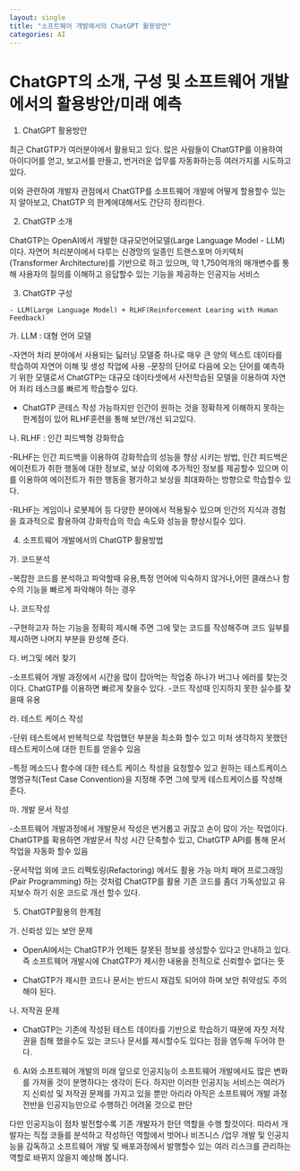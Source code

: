 ```yaml
---
layout: single
title: "소프트웨어 개발에서의 ChatGPT 활용방안"
categories: AI
---
```



# ChatGPT의 소개, 구성 및 소프트웨어 개발에서의 활용방안/미래 예측



1. ChatGPT 활용방안



최근 ChatGTP가 여러분야에서 활용되고 있다.  많은 사람들이 ChatGTP를 이용하여 아이디어를 얻고, 보고서를 만들고, 번거러운 업무를 자동화하는등 여러가지를 시도하고 있다.

이와 관련하여 개발자 관점에서  ChatGTP를 소프트웨어 개발에 어떻게 할용할수 있는지 알아보고,  ChatGTP 의 한계에대해서도 간단히 정리한다.


2. ChatGTP 소개

 ChatGTP는 OpenAI에서 개발한 대규모언어모델(Large Language Model - LLM) 이다. 자연어 처리분야에서 다루는 신경망의 일종인 트랜스포머 아키텍처(Transformer Architecture)를 기반으로 하고 있으며, 약 1,750억개의 매개변수를 통해 사용자의 질의를  이해하고 응답할수 있는 기능을 제공하는 인공지능 서비스


3. ChatGTP 구성
 ```
- LLM(Large Language Model) + RLHF(Reinforcement Learing with Human Feedback)
```

가. LLM : 대형 언어 모델

  -자연어 처리 분야에서 사용되는 딟러닝 모델중 하나로 매우 큰 양의 텍스트 데이타를 학습하여 자연어 이해 및 생성 작업에 사용
  -문장의 단어로 다음에 오는 단어를 예측하기 위한 모델로서  ChatGTP는 대규모 데이타셋에서 사전학습된 모델을 이용하여 자연어 처리 테스크를 빠르게 학습할수 있다.
  - ChatGTP 콘테스 작성 가능하지만 인간이 원하는 것을 정확하게 이해하지 못하는 한계점이 있어 RLHF훈련을 통해 보안/개선 되고있다.

나.  RLHF : 인간 피드백형 강화학습

  -RLHF는 인간 피드백을 이용하여 강화학습의 성능을 향상 시키는 방법, 인간 피드백은 에이전트가 취한 행동에 대한 정보로, 보상 이외에 추가적인 정보를 제공할수 있으며 이를 이용하여 에이전트가 취한 행동을 평가하고 보상을 최대화하는 방향으로 학습할수 있다.

  -RLHF는 게임이나 로봇제어 등 다양한 분야에서 적용될수 있으며 인간의 지식과 경험을 효과적으로 활용하여 강화학습의 학습 속도와 성능을 향상시킬수 있다.

    
4. 소프트웨어 개발에서의  ChatGTP 활용방법

가. 코드분석
  
  -복잡한 코드를 분석하고 파악할때 유용,특정 언어에 익숙하지 않거나,어떤 클래스나 함수의 기능을 빠르게 파악해야 하는 경우

나. 코드작성
  
  -구현하고자 하는 기능을 정확히 제시해 주면 그에 맞는 코드를 작성해주며 코드 일부를 제시하면 나머지 부분을 완성해 준다. 

다. 버그및 에러 찾기
  
  -소프트웨어 개발 과정에서 시간을 많이 잡아먹는 작업중 하나가 버그나 에러를 찾는것이다.  ChatGTP를 이용하면 빠르게 찾을수 있다.
  -코드 작성때 인지하지 못한 실수를 찾을때 유용

라. 테스트 케이스 작성
  
  -단위 테스트에서 반복적으로 작업했던 부분을 최소화 할수 있고 미처 생각하지 못했던 테스트케이스에 대한 힌트를 얻을수 있음
  
  -특정 메소드나 함수에 대한 테스트 케이스 작성을 요청할수 있고 원하는 테스트케이스 명명규칙(Test Case Convention)을 지정해 주면 그에 맞게 테스트케이스를 작성해 준다.

마. 개발 문서 작성
  
  -소프트웨어 개발과정에서 개발문서 작성은 번거롭고 귀잖고 손이 많이 가는 작업이다.  ChatGTP를 확용하면 개발문서 작성 시간 단축할수 있고,  ChatGTP API를 통해 문서 작업을 자동화 할수 있음
  
  -문서작업 외에 코드 리펙토링(Refactoring) 에서도 활용 가능 마치 패어 프로그래밍(Pair Programming)  하는 것처럼  ChatGTP를 활용 기존 코드를 좀더 가독성있고 유지보수 하기 쉬운 코드로 개선 할수 있다.


5. ChatGTP활용의 한계점

 가. 신뢰성 있는 보안 문제
  
  - OpenAI에서는  ChatGTP가 언제든 잘못된 정보를 생성할수 있다고 안내하고 있다. 즉 소프트웨어 개발시에  ChatGTP가 제시한 내용을 전적으로 신뢰할수 없다는 뜻
  
  - ChatGTP가 제시한 코드나 문서는 반드시 재검토 되어야 하며 보안 취약성도 주의해야 된다.
 
 나.  저작권 문제
   
   - ChatGTP는 기존에 작성된 테스트 데이타를 기반으로 학습하기 때문에 자칫 저작권을 침해 했을수도 있는 코드나 문서를 제시할수도 있다는 점을 염두해 두어야 한다.


6. AI와 소프트웨어 개발의 미래
 앞으로 인공지능이 소프트웨어 개발에서도 많은 변화를 가져올 것이 분명하다는 생각이 든다. 하지만 이러한 인공지능 서비스는 여러가지 신뢰성 및 저작권 문제를 가지고 있을 뿐만 아리라 아직은 소프트웨어 개발 과정 전반을 인공지능만으로 수행하긴 어려울 것으로 판단

다만 인공지능이 점차 발전할수록 기존 개발자가 한던 역할을 수행 할것이다.  따라서 개발자는 직접 코들를 분석하고 작성하던 역할에서 벗어나 비즈니스 /업무 개발 및 인공지능을 감독하고 소프트웨어 개발 및 배포과정에서 발행할수 있는 여러 리스크를 관리하는 역할로 바뀌지 않을지 예상해 봅니다.
